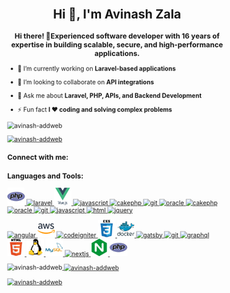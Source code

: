 <h1 align="center">Hi 👋, I'm Avinash Zala</h1>
<h3 align="center">Hi there! 👋Experienced software developer with 16 years of expertise in building scalable, secure, and high-performance applications.</h3>

- 🔭 I’m currently working on **Laravel-based applications**

- 👯 I’m looking to collaborate on **API integrations**

- 💬 Ask me about **Laravel, PHP, APIs, and Backend Development**

- ⚡ Fun fact **I ❤️ coding and solving complex problems**
<p align="left"> <img src="https://komarev.com/ghpvc/?username=avinash-addweb&label=Profile%20views&color=0e75b6&style=flat" alt="avinash-addweb" /> </p>

<p align="left"> <a href="https://github.com/ryo-ma/github-profile-trophy"><img src="https://github-profile-trophy.vercel.app/?username=avinash-addweb" alt="avinash-addweb" /></a> </p>

<h3 align="left">Connect with me:</h3>
<p align="left">
</p>

<h3 align="left">Languages and Tools:</h3>
<p align="left"> 
   <a href="https://www.php.net" target="_blank" rel="noreferrer"> <img src="https://raw.githubusercontent.com/devicons/devicon/master/icons/php/php-original.svg" alt="php" width="40" height="40"/> </a> 
   <a href="https://laravel.com" target="_blank" rel="noreferrer"> 
  <img src="https://laravel.com/img/logotype.min.svg" alt="laravel" width="40" height="40"/> 
</a> </a> <a href="https://vuejs.org/" target="_blank" rel="noreferrer"> <img src="https://raw.githubusercontent.com/devicons/devicon/master/icons/vuejs/vuejs-original-wordmark.svg" alt="vuejs" width="40" height="40"/> </a> <a href="https://developer.mozilla.org/en-US/docs/Web/JavaScript" target="_blank" rel="noreferrer"> 
  <img src="https://developer.mozilla.org/static/img/favicon144.png" alt="javascript" width="40" height="40"/> 
</a>

<a href="https://cakephp.org" target="_blank" rel="noreferrer"> 
  <img src="https://cakephp.org/img/logo.svg" alt="cakephp" width="40" height="40"/> 
</a> 
<a href="https://git-scm.com" target="_blank" rel="noreferrer"> 
  <img src="https://git-scm.com/images/logos/downloads/Git-Logo-2Color.png" alt="git" width="40" height="40"/> 
</a>

<a href="https://www.oracle.com" target="_blank" rel="noreferrer"> 
  <img src="https://www.oracle.com/ocom/groups/public/@otn/documents/digitalasset/1656251.png" alt="oracle" width="40" height="40"/> 
</a> 

<a href="https://cakephp.org" target="_blank" rel="noreferrer"> 
  <img src="https://cakephp.org/assets/img/logos/cakephp.svg" alt="cakephp" width="40" height="40"/> 
</a> 
<a href="https://www.oracle.com" target="_blank" rel="noreferrer"> 
  <img src="https://www.oracle.com/assets/media/logos/oracle-cloud.svg" alt="oracle" width="40" height="40"/> 
</a> 
<a href="https://git-scm.com" target="_blank" rel="noreferrer"> 
  <img src="https://git-scm.com/images/logos/downloads/Git-Logo-2Color.png" alt="git" width="50" height="40"/> 
</a> 
<a href="https://developer.mozilla.org/en-US/docs/Web/JavaScript" target="_blank" rel="noreferrer"> 
  <img src="https://developer.mozilla.org/static/img/favicon144.png" alt="javascript" width="40" height="40"/> 
</a> 
<a href="https://developer.mozilla.org/en-US/docs/Web/HTML" target="_blank" rel="noreferrer"> 
  <img src="https://www.w3.org/html/logo/downloads/HTML5_Logo_256.png" alt="html" width="40" height="40"/> 
</a> 
<a href="https://jquery.com" target="_blank" rel="noreferrer"> 
  <img src="https://jquery.com/jquery-wp-content/themes/jquery/images/logo-jquery.png" alt="jquery" width="40" height="40"/> 
</a>


  <a href="https://angular.io" target="_blank" rel="noreferrer"> <img src="https://angular.io/assets/images/logos/angular/angular.svg" alt="angular" width="40" height="40"/> </a> <a href="https://aws.amazon.com" target="_blank" rel="noreferrer"> <img src="https://raw.githubusercontent.com/devicons/devicon/master/icons/amazonwebservices/amazonwebservices-original-wordmark.svg" alt="aws" width="40" height="40"/> </a> <a href="https://codeigniter.com" target="_blank" rel="noreferrer"> <img src="https://cdn.worldvectorlogo.com/logos/codeigniter.svg" alt="codeigniter" width="40" height="40"/> </a> <a href="https://www.w3schools.com/css/" target="_blank" rel="noreferrer"> <img src="https://raw.githubusercontent.com/devicons/devicon/master/icons/css3/css3-original-wordmark.svg" alt="css3" width="40" height="40"/> </a> <a href="https://www.docker.com/" target="_blank" rel="noreferrer"> <img src="https://raw.githubusercontent.com/devicons/devicon/master/icons/docker/docker-original-wordmark.svg" alt="docker" width="40" height="40"/> </a> <a href="https://www.gatsbyjs.com/" target="_blank" rel="noreferrer"> <img src="https://www.vectorlogo.zone/logos/gatsbyjs/gatsbyjs-icon.svg" alt="gatsby" width="40" height="40"/> </a> <a href="https://git-scm.com/" target="_blank" rel="noreferrer"> <img src="https://www.vectorlogo.zone/logos/git-scm/git-scm-icon.svg" alt="git" width="40" height="40"/> </a> <a href="https://graphql.org" target="_blank" rel="noreferrer"> <img src="https://www.vectorlogo.zone/logos/graphql/graphql-icon.svg" alt="graphql" width="40" height="40"/> </a><a href="https://www.w3.org/html/" target="_blank" rel="noreferrer"> <img src="https://raw.githubusercontent.com/devicons/devicon/master/icons/html5/html5-original-wordmark.svg" alt="html5" width="40" height="40"/> </a> <a href="https://www.linux.org/" target="_blank" rel="noreferrer"> <img src="https://raw.githubusercontent.com/devicons/devicon/master/icons/linux/linux-original.svg" alt="linux" width="40" height="40"/> </a> <a href="https://www.mysql.com/" target="_blank" rel="noreferrer"> <img src="https://raw.githubusercontent.com/devicons/devicon/master/icons/mysql/mysql-original-wordmark.svg" alt="mysql" width="40" height="40"/> </a> <a href="https://nextjs.org/" target="_blank" rel="noreferrer"> <img src="https://cdn.worldvectorlogo.com/logos/nextjs-2.svg" alt="nextjs" width="40" height="40"/> </a> <a href="https://www.nginx.com" target="_blank" rel="noreferrer"> <img src="https://raw.githubusercontent.com/devicons/devicon/master/icons/nginx/nginx-original.svg" alt="nginx" width="40" height="40"/> </a> <a href="https://www.php.net" target="_blank" rel="noreferrer"> <img src="https://raw.githubusercontent.com/devicons/devicon/master/icons/php/php-original.svg" alt="php" width="40" height="40"/> </p>

<p><img align="left" src="https://github-readme-stats.vercel.app/api/top-langs?username=avinash-addweb&show_icons=true&locale=en&layout=compact" alt="avinash-addweb" /></p>

<p>&nbsp;<img align="center" src="https://github-readme-stats.vercel.app/api?username=avinash-addweb&show_icons=true&locale=en" alt="avinash-addweb" /></p>

<p><img align="center" src="https://github-readme-streak-stats.herokuapp.com/?user=avinash-addweb&" alt="avinash-addweb" /></p>
